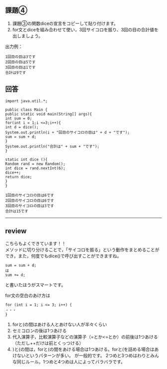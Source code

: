 ## 課題④
1. 課題③の関数diceの宣言をコピーして貼り付けます。
2. for文とdiceを組み合わせて使い，3回サイコロを振り、3回の目の合計値を出しましょう。

出力例：
```
1回目の目は3です
2回目の目は5です
3回目の目は1です
合計は9です
```

## 回答
```
import java.util.*;

public class Main {
public static void main(String[] args){
int sum = 0;
for(int i = 1;i <=3;i++){
int d = dice();
System.out.println(i + "回目のサイコロの目は" + d + "です");
sum = sum + d;
}
System.out.println("合計は" + sum + "です");
}

static int dice (){
Random rand = new Random();
int dice = rand.nextInt(6);
dice++;
return dice;
}
}

1回目のサイコロの目は6です
2回目のサイコロの目は6です
3回目のサイコロの目は3です
合計は15です
```
---

## review

こちらもよくできています！！  
メソッドに切り分けることで，「サイコロを振る」という動作をまとめることができ，また，何度でもdice()で呼び出すことができますね。
```
sum = sum + d;
は
sum += d;
```
と書いたほうがスマートです。

for文の空白のあけ方は
```
for (int i = 1; i <= 3; i++) {
・・・
}
```
1. forと(の間はあける人とあけない人が半々くらい
2. セミコロンの後は1つあける
3. 代入演算子，比較演算子などの演算子（=とか<=とか）の前後は1つあける（ただし++だけは前とくっつける）
4. )と{の間は，forと(の間をあける場合は1つあける。forと(を詰める場合はあけないというパターンが多い。
   が一般的です。
   2つめと3つめはわりとみんな同じルール。1つめと4つめは人によってバラバラです。